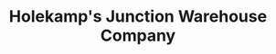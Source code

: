 ---
title: "Holekamp's Junction Warehouse Company"
url: /junction/holekamps-junction-warehouse-company/
shop: Dorfladen
---